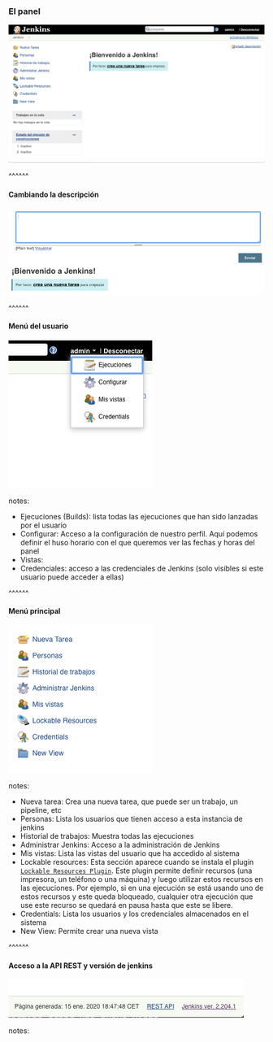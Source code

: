 ### El panel

![Jenkins Dashboard](/slides/images/jenkins_dashboard.png)<!-- .element: class="plain" -->


^^^^^^

#### Cambiando la descripción

![Change Description](/slides/images/change_description.png)<!-- .element: class="plain" -->

^^^^^^

#### Menú del usuario

![Change Description](/slides/images/user_menu.png)<!-- .element: class="plain" -->


notes:

* Ejecuciones (Builds): lista todas las ejecuciones que han sido lanzadas por el usuario
* Configurar: Acceso a la configuración de nuestro perfil. Aquí podemos definir el huso horario con el que queremos 
  ver las fechas y horas del panel
* Vistas:
* Credenciales: acceso a las credenciales de Jenkins (solo visibles si este usuario puede acceder a ellas)

^^^^^^

#### Menú principal

![Main Menu](/slides/images/main_dashboard_menu.png)<!-- .element: class="plain" -->

notes:

* Nueva tarea: Crea una nueva tarea, que puede ser un trabajo, un pipeline, etc
* Personas: Lista los usuarios que tienen acceso a esta instancia de jenkins
* Historial de trabajos: Muestra todas las ejecuciones
* Administrar Jenkins: Acceso a la administración de Jenkins
* Mis vistas: Lista las vistas del usuario que ha accedido al sistema
* Lockable resources: Esta sección aparece cuando se instala el plugin 
  [`Lockable Resources Plugin`](https://wiki.jenkins.io/display/JENKINS/Lockable+Resources+Plugin). Este plugin permite
  definir recursos (una impresora, un teléfono o una máquina) y luego utilizar estos recursos en las ejecuciones. 
  Por ejemplo, si en una ejecución se está usando uno de estos recursos y este queda bloqueado, cualquier
  otra ejecución que use este recurso se quedará en pausa hasta que este se libere.
* Credentials: Lista los usuarios y los credenciales almacenados en el sistema
* New View: Permite crear una nueva vista

^^^^^^

#### Acceso a la API REST y versión de jenkins

![REST API and version](/slides/images/rest_api_and_version.png)<!-- .element: class="plain" -->


notes:

